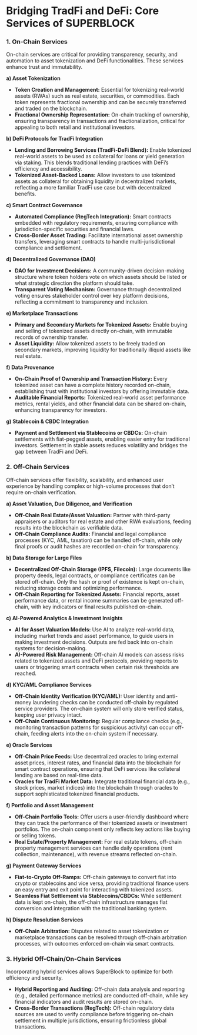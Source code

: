 # Bridging TradFi and DeFi: Core Services of SUPERBLOCK

### 1. On-Chain Services

On-chain services are critical for providing transparency, security, and automation to asset tokenization and DeFi functionalities. These services enhance trust and immutability.

**a) Asset Tokenization**

* **Token Creation and Management:** Essential for tokenizing real-world assets (RWAs) such as real estate, securities, or commodities. Each token represents fractional ownership and can be securely transferred and traded on the blockchain.
* **Fractional Ownership Representation:** On-chain tracking of ownership, ensuring transparency in transactions and fractionalization, critical for appealing to both retail and institutional investors.

**b) DeFi Protocols for TradFi Integration**

* **Lending and Borrowing Services (TradFi-DeFi Blend):** Enable tokenized real-world assets to be used as collateral for loans or yield generation via staking. This blends traditional lending practices with DeFi’s efficiency and accessibility.
* **Tokenized Asset-Backed Loans:** Allow investors to use tokenized assets as collateral for obtaining liquidity in decentralized markets, reflecting a more familiar TradFi use case but with decentralized benefits.

**c) Smart Contract Governance**

* **Automated Compliance (RegTech Integration):** Smart contracts embedded with regulatory requirements, ensuring compliance with jurisdiction-specific securities and financial laws.
* **Cross-Border Asset Trading:** Facilitate international asset ownership transfers, leveraging smart contracts to handle multi-jurisdictional compliance and settlement.

**d) Decentralized Governance (DAO)**

* **DAO for Investment Decisions:** A community-driven decision-making structure where token holders vote on which assets should be listed or what strategic direction the platform should take.
* **Transparent Voting Mechanism:** Governance through decentralized voting ensures stakeholder control over key platform decisions, reflecting a commitment to transparency and inclusion.

**e) Marketplace Transactions**

* **Primary and Secondary Markets for Tokenized Assets:** Enable buying and selling of tokenized assets directly on-chain, with immutable records of ownership transfer.
* **Asset Liquidity:** Allow tokenized assets to be freely traded on secondary markets, improving liquidity for traditionally illiquid assets like real estate.

**f) Data Provenance**

* **On-Chain Proof of Ownership and Transaction History:** Every tokenized asset can have a complete history recorded on-chain, establishing trust with institutional investors by offering immutable data.
* **Auditable Financial Reports:** Tokenized real-world asset performance metrics, rental yields, and other financial data can be shared on-chain, enhancing transparency for investors.

**g) Stablecoin & CBDC Integration**

* **Payment and Settlement via Stablecoins or CBDCs:** On-chain settlements with fiat-pegged assets, enabling easier entry for traditional investors. Settlement in stable assets reduces volatility and bridges the gap between TradFi and DeFi.

### 2. Off-Chain Services

Off-chain services offer flexibility, scalability, and enhanced user experience by handling complex or high-volume processes that don’t require on-chain verification.

**a) Asset Valuation, Due Diligence, and Verification**

* **Off-Chain Real Estate/Asset Valuation:** Partner with third-party appraisers or auditors for real estate and other RWA evaluations, feeding results into the blockchain as verifiable data.
* **Off-Chain Compliance Audits:** Financial and legal compliance processes (KYC, AML, taxation) can be handled off-chain, while only final proofs or audit hashes are recorded on-chain for transparency.

**b) Data Storage for Large Files**

* **Decentralized Off-Chain Storage (IPFS, Filecoin):** Large documents like property deeds, legal contracts, or compliance certificates can be stored off-chain. Only the hash or proof of existence is kept on-chain, reducing storage costs and optimizing performance.
* **Off-Chain Reporting for Tokenized Assets:** Financial reports, asset performance data, or rental income summaries can be generated off-chain, with key indicators or final results published on-chain.

**c) AI-Powered Analytics & Investment Insights**

* **AI for Asset Valuation Models:** Use AI to analyze real-world data, including market trends and asset performance, to guide users in making investment decisions. Outputs are fed back into on-chain systems for decision-making.
* **AI-Powered Risk Management:** Off-chain AI models can assess risks related to tokenized assets and DeFi protocols, providing reports to users or triggering smart contracts when certain risk thresholds are reached.

**d) KYC/AML Compliance Services**

* **Off-Chain Identity Verification (KYC/AML):** User identity and anti-money laundering checks can be conducted off-chain by regulated service providers. The on-chain system will only store verified status, keeping user privacy intact.
* **Off-Chain Continuous Monitoring:** Regular compliance checks (e.g., monitoring transaction patterns for suspicious activity) can occur off-chain, feeding alerts into the on-chain system if necessary.

**e) Oracle Services**

* **Off-Chain Price Feeds:** Use decentralized oracles to bring external asset prices, interest rates, and financial data into the blockchain for smart contract operations, ensuring that DeFi services like collateral lending are based on real-time data.
* **Oracles for TradFi Market Data:** Integrate traditional financial data (e.g., stock prices, market indices) into the blockchain through oracles to support sophisticated tokenized financial products.

**f) Portfolio and Asset Management**

* **Off-Chain Portfolio Tools:** Offer users a user-friendly dashboard where they can track the performance of their tokenized assets or investment portfolios. The on-chain component only reflects key actions like buying or selling tokens.
* **Real Estate/Property Management:** For real estate tokens, off-chain property management services can handle daily operations (rent collection, maintenance), with revenue streams reflected on-chain.

**g) Payment Gateway Services**

* **Fiat-to-Crypto Off-Ramps:** Off-chain gateways to convert fiat into crypto or stablecoins and vice versa, providing traditional finance users an easy entry and exit point for interacting with tokenized assets.
* **Seamless Fiat Settlement via Stablecoins/CBDCs:** While settlement data is kept on-chain, the off-chain infrastructure manages fiat conversion and integration with the traditional banking system.

**h) Dispute Resolution Services**

* **Off-Chain Arbitration:** Disputes related to asset tokenization or marketplace transactions can be resolved through off-chain arbitration processes, with outcomes enforced on-chain via smart contracts.

### **3. Hybrid Off-Chain/On-Chain Services**

Incorporating hybrid services allows SuperBlock to optimize for both efficiency and security.

* **Hybrid Reporting and Auditing:** Off-chain data analysis and reporting (e.g., detailed performance metrics) are conducted off-chain, while key financial indicators and audit results are stored on-chain.
* **Cross-Border Transactions (RegTech):** Off-chain regulatory data sources are used to verify compliance before triggering on-chain settlement in multiple jurisdictions, ensuring frictionless global transactions.
